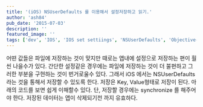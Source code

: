 ```yaml
---
title: '(iOS) NSUserDefaults 를 이용해서 설정저장하고 읽기.'
author: 'ash84'
pub_date: '2015-07-03'
description: ''
featured_image: ''
tags: ['dev', 'IOS', 'IOS set settiings', 'NSUserDefaults', 'Objective-C', '설정 저장', '아이폰 설정']
---
```



<span style="font-size: 11pt;">어떤 값들은 파일에 저장하는 것이 맞지만 때로는 앱내에 설정으로 저장하는 편이 훨씬 나을수가 있다. 간단한 설정같은 경우에는 파일에 저장하는 것이 더 불편하고 그러한 부분을 구현하는 것이 번거로울수 있다. 그래서 iOS 에서는 NSUserDefaults 라는 것을 통해서 저장할 수 있도록 한다. 저장은 Key, Value형태로 저장이 된다. 아래의 코드를 보면 쉽게 이해할수 있다. 단, 저장할 경우에는 synchronize 를 해주어야 한다. 저장된 데이터는 앱이 삭제되기전 까지 유효하다. </span>

<script src="https://gist.github.com/4655665.js"></script>




